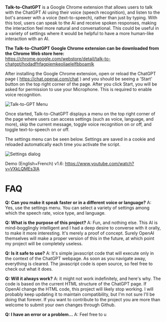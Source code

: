 **Talk-to-ChatGPT** is a Google Chrome extension that allows users to talk with the ChatGPT AI using their voice (speech recognition), and listen to the bot's answer with a voice (text-to-speech), rather than just by typing. With this tool, users can speak to the AI and receive spoken responses, making the interaction feel more natural and conversational. This could be useful in a variety of settings where it would be helpful to have a more human-like interaction with an AI.

**The Talk-to-ChatGPT Google Chrome extension can be downloaded from the Chrome Web store here:** https://chrome.google.com/webstore/detail/talk-to-chatgpt/hodadfhfagpiemkeoliaelelfbboamlk

After installing the Google Chrome extension, open or reload the ChatGPT page ( https://chat.openai.com/chat ) and you should be seeing a 'Start' button on the top right corner of the page. After you click Start, you will be asked for permission to use your Microphone. This is required to enable voice recognition.

![Talk-to-GPT Menu](/images/menu.png?raw=true "Talk-to-GPT Menu")

Once started, Talk-to-ChatGPT displays a menu on the top right corner of the page where users can access settings (such as voice, language, and more), skip the current message, toggle voice recognition on or off, and toggle text-to-speech on or off.

The settings menu can be seen below. Settings are saved in a cookie and reloaded automatically each time you activate the script.

![Settings dialog](/images/settings.png?raw=true "Settings dialog")

Demo (English+French) v1.6: https://www.youtube.com/watch?v=VXkLQMEs3lA

# FAQ

**Q: Can you make it speak faster or in a different voice or language?** A: Yes, use the settings menu. You can select a variety of settings among which the speech rate, voice type, and language.

**Q: What is the purpose of this project?**
A: Fun, and nothing else. This AI is mind-bogglingly intelligent and I had a deep desire to converse with it orally, to make it more interesting. It's merely a proof of concept. Surely OpenAI themselves will make a proper version of this in the future, at which point my project will be completely useless.

**Q: Is it safe to use?**
A: It's simple javascript code that will execute only in the context of the ChatGPT webpage. As soon as you navigate away, everything is cleared. The javascript code is open source, so feel free to check out what it does.

**Q: Will it always work?**
A: it might not work indefinitely, and here's why. The code is based on the current HTML structure of the ChatGPT page. If OpenAI change the HTML code, this project will likely stop working. I will probably keep updating it to maintain compatibility, but I'm not sure I'll be doing that forever. If you want to contribute to the project you are more than welcome to submit your own changes through Github.

**Q: I have an error or a problem...**
A: Feel free to u